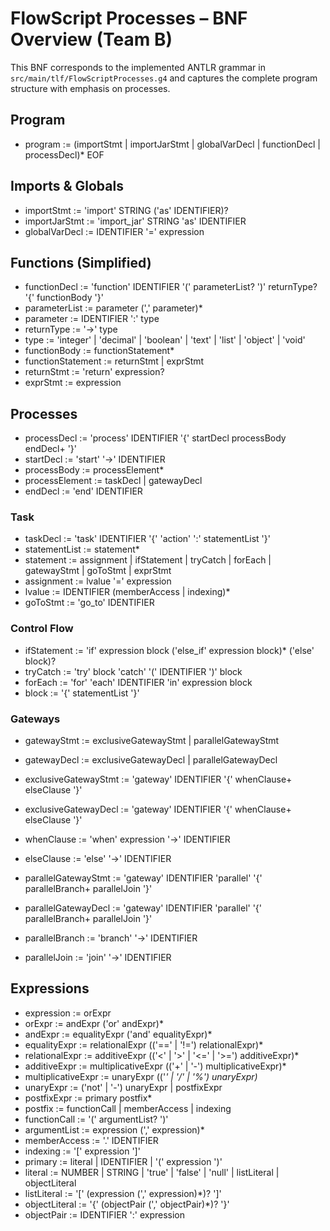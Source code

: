 # FlowScript Processes – BNF Overview (Team B)

This BNF corresponds to the implemented ANTLR grammar in `src/main/tlf/FlowScriptProcesses.g4` and captures the complete program structure with emphasis on processes.

## Program
- program := (importStmt | importJarStmt | globalVarDecl | functionDecl | processDecl)* EOF

## Imports & Globals
- importStmt := 'import' STRING ('as' IDENTIFIER)?
- importJarStmt := 'import_jar' STRING 'as' IDENTIFIER
- globalVarDecl := IDENTIFIER '=' expression

## Functions (Simplified)
- functionDecl := 'function' IDENTIFIER '(' parameterList? ')' returnType? '{' functionBody '}'
- parameterList := parameter (',' parameter)*
- parameter := IDENTIFIER ':' type
- returnType := '->' type
- type := 'integer' | 'decimal' | 'boolean' | 'text' | 'list' | 'object' | 'void'
- functionBody := functionStatement*
- functionStatement := returnStmt | exprStmt
- returnStmt := 'return' expression?
- exprStmt := expression

## Processes
- processDecl := 'process' IDENTIFIER '{' startDecl processBody endDecl+ '}'
- startDecl := 'start' '->' IDENTIFIER
- processBody := processElement*
- processElement := taskDecl | gatewayDecl
- endDecl := 'end' IDENTIFIER

### Task
- taskDecl := 'task' IDENTIFIER '{' 'action' ':' statementList '}'
- statementList := statement*
- statement := assignment | ifStatement | tryCatch | forEach | gatewayStmt | goToStmt | exprStmt
- assignment := lvalue '=' expression
- lvalue := IDENTIFIER (memberAccess | indexing)*
- goToStmt := 'go_to' IDENTIFIER

### Control Flow
- ifStatement := 'if' expression block ('else_if' expression block)* ('else' block)?
- tryCatch := 'try' block 'catch' '(' IDENTIFIER ')' block
- forEach := 'for' 'each' IDENTIFIER 'in' expression block
- block := '{' statementList '}'

### Gateways
- gatewayStmt := exclusiveGatewayStmt | parallelGatewayStmt
- gatewayDecl := exclusiveGatewayDecl | parallelGatewayDecl

- exclusiveGatewayStmt := 'gateway' IDENTIFIER '{' whenClause+ elseClause '}'
- exclusiveGatewayDecl := 'gateway' IDENTIFIER '{' whenClause+ elseClause '}'
- whenClause := 'when' expression '->' IDENTIFIER
- elseClause := 'else' '->' IDENTIFIER

- parallelGatewayStmt := 'gateway' IDENTIFIER 'parallel' '{' parallelBranch+ parallelJoin '}'
- parallelGatewayDecl := 'gateway' IDENTIFIER 'parallel' '{' parallelBranch+ parallelJoin '}'
- parallelBranch := 'branch' '->' IDENTIFIER
- parallelJoin := 'join' '->' IDENTIFIER

## Expressions
- expression := orExpr
- orExpr := andExpr ('or' andExpr)*
- andExpr := equalityExpr ('and' equalityExpr)*
- equalityExpr := relationalExpr (('==' | '!=') relationalExpr)*
- relationalExpr := additiveExpr (('<' | '>' | '<=' | '>=') additiveExpr)*
- additiveExpr := multiplicativeExpr (('+' | '-') multiplicativeExpr)*
- multiplicativeExpr := unaryExpr (('*' | '/' | '%') unaryExpr)*
- unaryExpr := ('not' | '-') unaryExpr | postfixExpr
- postfixExpr := primary postfix*
- postfix := functionCall | memberAccess | indexing
- functionCall := '(' argumentList? ')'
- argumentList := expression (',' expression)*
- memberAccess := '.' IDENTIFIER
- indexing := '[' expression ']'
- primary := literal | IDENTIFIER | '(' expression ')'
- literal := NUMBER | STRING | 'true' | 'false' | 'null' | listLiteral | objectLiteral
- listLiteral := '[' (expression (',' expression)*)? ']'
- objectLiteral := '{' (objectPair (',' objectPair)*)? '}'
- objectPair := IDENTIFIER ':' expression

